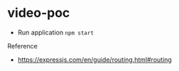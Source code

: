 # video-poc
- Run application
``` npm start ```


Reference
- https://expressjs.com/en/guide/routing.html#routing
